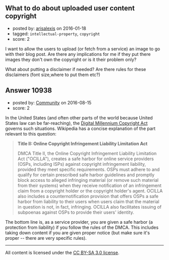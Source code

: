 ## What to do about uploaded user content copyright

- posted by: [arisalexis](https://stackexchange.com/users/2428946/arisalexis) on 2016-01-18
- tagged: `intellectual-property`, `copyright`
- score: 2

I want to allow the users to upload (or fetch from a service) an image to go with their blog post. Are there any implications for me if they put there images they don't own the copyright or is it their problem only?

What about putting a disclaimer if needed? Are there rules for these disclaimers (font size,where to put them etc?)


## Answer 10938

- posted by: [Community](https://stackexchange.com/users/-1/community) on 2016-08-15
- score: 2

In the United States (and often other parts of the world because United States law can be far-reaching), the [Digital Millennium Copyright Act](https://en.wikipedia.org/wiki/Digital_Millennium_Copyright_Act) governs such situations. Wikipedia has a concise explanation of the part relevant to this question:

> **Title II: Online Copyright Infringement Liability Limitation Act**
> 
> DMCA Title II, the Online Copyright Infringement Liability Limitation Act ("OCILLA"), creates a safe harbor for online service providers (OSPs, including ISPs) against copyright infringement liability, provided they meet specific requirements. OSPs must adhere to and qualify for certain prescribed safe harbor guidelines and promptly block access to alleged infringing material (or remove such material from their systems) when they receive notification of an infringement claim from a copyright holder or the copyright holder's agent. OCILLA also includes a counternotification provision that offers OSPs a safe harbor from liability to their users when users claim that the material in question is not, in fact, infringing. OCILLA also facilitates issuing of subpoenas against OSPs to provide their users' identity.

The bottom line is, as a service provider, you are given a safe harbor (a protection from liability) if you follow the rules of the DMCA. This includes taking down content if you are given proper notice (but make sure it's proper -- there are very specific rules).



---

All content is licensed under the [CC BY-SA 3.0 license](https://creativecommons.org/licenses/by-sa/3.0/).
